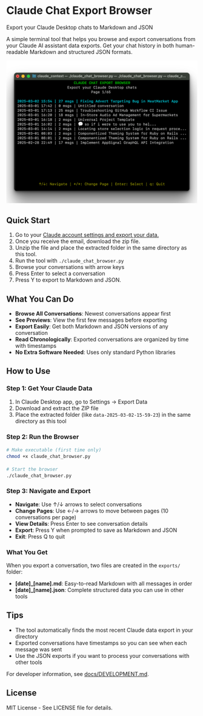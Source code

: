 # Claude Chat Export Browser
Export your Claude Desktop chats to Markdown and JSON

A simple terminal tool that helps you browse and export conversations from your Claude AI assistant data exports. Get your chat history in both human-readable Markdown and structured JSON formats.

![Claude Chat Export Browser Screenshot](images/claude_chat_exporter.png)

## Quick Start

1. Go to your [Claude account settings and export your data.](https://claude.ai/settings/account)
2. Once you receive the email, download the zip file.
3. Unzip the file and place the extracted folder in the same directory as this tool.
4. Run the tool with `./claude_chat_browser.py`
5. Browse your conversations with arrow keys
6. Press Enter to select a conversation
7. Press Y to export to Markdown and JSON.

## What You Can Do

- **Browse All Conversations**: Newest conversations appear first
- **See Previews**: View the first few messages before exporting
- **Export Easily**: Get both Markdown and JSON versions of any conversation
- **Read Chronologically**: Exported conversations are organized by time with timestamps
- **No Extra Software Needed**: Uses only standard Python libraries

## How to Use

### Step 1: Get Your Claude Data

1. In Claude Desktop app, go to Settings → Export Data
2. Download and extract the ZIP file
3. Place the extracted folder (like `data-2025-03-02-15-59-23`) in the same directory as this tool

### Step 2: Run the Browser

```bash
# Make executable (first time only)
chmod +x claude_chat_browser.py

# Start the browser
./claude_chat_browser.py
```

### Step 3: Navigate and Export

- **Navigate**: Use ↑/↓ arrows to select conversations
- **Change Pages**: Use ←/→ arrows to move between pages (10 conversations per page)
- **View Details**: Press Enter to see conversation details
- **Export**: Press Y when prompted to save as Markdown and JSON
- **Exit**: Press Q to quit

### What You Get

When you export a conversation, two files are created in the `exports/` folder:

- **[date]_[name].md**: Easy-to-read Markdown with all messages in order
- **[date]_[name].json**: Complete structured data you can use in other tools

## Tips

- The tool automatically finds the most recent Claude data export in your directory
- Exported conversations have timestamps so you can see when each message was sent
- Use the JSON exports if you want to process your conversations with other tools

For developer information, see [docs/DEVELOPMENT.md](docs/DEVELOPMENT.md).

## License

MIT License - See LICENSE file for details.